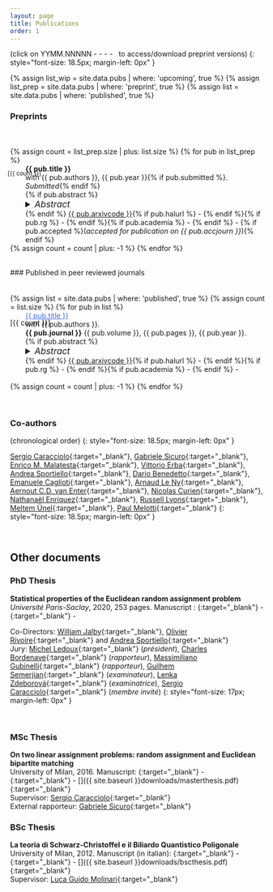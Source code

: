 ```yaml
---
layout: page
title: Publications
order: 1
---
```

<!-- - TOC
{:toc} -->

(click on YYMM.NNNNN - <i class="ai ai-hal ai-align-center-1x"></i> - <i class="ai ai-researchgate ai-align-center-1x"></i> - <i class="ai ai-academia ai-align-center-1x"></i> - <i class="fa fa-file-pdf-o" aria-hidden="true"></i>&nbsp; to access/download preprint versions)
{: style="font-size: 18.5px; margin-left: 0px" }

{% assign list_wip = site.data.pubs | where: 'upcoming', true %}
{% assign list_prep = site.data.pubs | where: 'preprint', true %}
{% assign list = site.data.pubs | where: 'published', true %}



### Preprints
<div style="height:20px;font-size:1px;">&nbsp;</div>

<dl>
{% assign count = list_prep.size | plus: list.size %}
<!--{% if count != 0 %}
  ### Preprints
  {% endif %}-->
{% for pub in list_prep %}
  <dd style="margin-left: 30px;"><p style='margin-left: -35px !important;
  position: absolute; font-size: smaller;'>[{{ count }}] </p> <b>{{ pub.title }} </b> <br/>
  with {{ pub.authors }}, {{ pub.year }}{% if pub.submitted %}. <i> Submitted</i>{% endif %}<br/>{% if pub.abstract %}
  <details>
    <summary style="font-size:13pt;"><i>Abstract</i> </summary>
    <p style="font-size:11.5pt;">{{ pub.abstract }}</p>
    </details>
{% endif %}
<a href="{{ pub.arxivurl }}" target="_blank">{{ pub.arxivcode }}</a>{% if pub.halurl %} - <a href="{{ pub.halurl }}" target="_blank"><i class="ai ai-hal ai-align-center-1x"></i></a>{% endif %}{% if pub.rg %} - <a href="https://www.researchgate.net/publication/{{ pub.rg }}" target="_blank"><i class="ai ai-researchgate ai-align-center-1x"></i></a>{% endif %}{% if pub.academia %} - <a href="https://www.academia.edu/{{ pub.academia }}" target="_blank"><i class="ai ai-academia ai-align-center-1x"></i></a>{% endif %} - <a href="{{  site.baseurl }}{{ pub.pdf }}" target="_blank"><i class="fa fa-file-pdf-o" aria-hidden="true"></i></a> {% if pub.accepted %}(<i>accepted for publication on {{ pub.accjourn }}</i>){% endif %}</dd>
{% assign count = count | plus: -1 %}
{% endfor %}
</dl>

<br/>
### Published in peer reviewed journals
<div style="height:20px;font-size:1px;">&nbsp;</div>
<dl>
{% assign list = site.data.pubs | where: 'published', true %}
{% assign count = list.size %}
{% for pub in list %}
  <!--dt>  {{ pub.title }} with {{ pub.authors }}
  </dt-->
  <dd style="margin-left: 30px;"><p style='margin-left: -30px !important;
  position: absolute;'>[{{ count }}]</p> <a href="{{ pub.doi }}" target="_blank" style='color:#4169e1;'>{{ pub.title }}</a><br/> with {{ pub.authors }}.&nbsp;<br/><b>{{ pub.journal }}</b> {{ pub.volume }}, {{ pub.pages }}, {{ pub.year }}.<br/> {% if pub.abstract %}
  <details>
    <summary style="font-size:13pt;"><i>Abstract</i> </summary>
    <p style="font-size:11.5pt;">{{ pub.abstract }}</p>
    </details>
{% endif %}
  <a href="{{ pub.arxivurl }}" target="_blank" >{{ pub.arxivcode }}</a>{% if pub.halurl %} - <a href="{{ pub.halurl }}" target="_blank"><i class="ai ai-hal ai-align-center-1x"></i></a>{% endif %}{% if pub.rg %} - <a href="https://www.researchgate.net/publication/{{ pub.rg }}" target="_blank"><i class="ai ai-researchgate ai-align-center-1x"></i></a>{% endif %}{% if pub.academia %} - <a href="https://www.academia.edu/{{ pub.academia }}" target="_blank"><i class="ai ai-academia ai-align-center-1x"></i></a>{% endif %} - <a href="{{  site.baseurl }}{{ pub.pdf }}" target="_blank"><i class="fa fa-file-pdf-o" aria-hidden="true"></i></a>
  <br/><br/>
  </dd>
{% assign count = count | plus: -1 %}
{% endfor %}
</dl>


<!--
### In preparation

<dl>
{% assign count = list_wip.size | plus: list.size | plus: list_prep.size %}
{% if count != 0 %}
  ### Preprints
  {% endif %}

{% for pub in list_wip %}
  <dd style="margin-left: 30px;"><p style='margin-left: -30px !important;
  position: absolute;'>[{{ count }}]</p>&nbsp; {{ pub.title }} <i>with {{ pub.authors }}</i>, {{ pub.year }}</dd>
{% assign count = count | plus: -1 %}
{% endfor %}
</dl>
-->

<br/>

### Co-authors

(chronological order)
{: style="font-size: 18.5px; margin-left: 0px" }

[Sergio Caracciolo](http://pcteserver.mi.infn.it/~caraccio/){:target="_blank"}, [Gabriele Sicuro](https://gsicuro.github.io/){:target="_blank"}, [Enrico M. Malatesta](https://didattica.unibocconi.eu/docenti/cv.php?rif=227138&cognome=MALATESTA&nome=ENRICO_MARIA){:target="_blank"}, [Vittorio Erba](https://vittorioerba.github.io/){:target="_blank"}, [Andrea Sportiello](https://lipn.univ-paris13.fr/~sportiello/index_eng.html){:target="_blank"},
 [Dario Benedetto](http://brazil.mat.uniroma1.it/dario/){:target="_blank"}, [Emanuele Caglioti](https://sites.google.com/site/ecaglioti/){:target="_blank"}, [Arnaud Le Ny](https://perso.math.u-pem.fr/le_ny.arnaud/){:target="_blank"}, [Aernout C.D. van Enter](http://www.math.rug.nl/~aenter/){:target="_blank"}, [Nicolas Curien](https://www.imo.universite-paris-saclay.fr/~nicolas.curien/){:target="_blank"}, [Nathanaël Enriquez](https://www.imo.universite-paris-saclay.fr/~nathanael.enriquez/){:target="_blank"}, [Russell Lyons](https://rdlyons.pages.iu.edu/){:target="_blank"}, [Meltem Ünel](https://sites.google.com/view/meltemunel/main){:target="_blank"}, [Paul Melotti](https://www.imo.universite-paris-saclay.fr/~paul.melotti/){:target="_blank"}
 {: style="font-size: 18.5px; margin-left: 0px" }


<br/>

## Other documents

### PhD Thesis


 **Statistical properties of the Euclidean random assignment problem** <br/> _Université Paris-Saclay_, 2020, 253 pages. Manuscript : [<i class="ai ai-hal" aria-hidden="true"></i>](https://tel.archives-ouvertes.fr/tel-03098672v1){:target="_blank"} - [<i class="ai ai-researchgate ai-align-center-1x" aria-hidden="true"></i>](https://www.researchgate.net/publication/348317683_Statistical_Properties_of_the_Euclidean_Random_Assignment_Problem){:target="_blank"} - <a href="#" target="_blank"><i class="fa fa-file-pdf-o" aria-hidden="true"></i></a><br/>

 Co-Directors: [William Jalby](https://scholar.google.fr/citations?user=9m0DLJQAAAAJ&hl=fr){:target="_blank"}, [Olivier Rivoire](https://www.college-de-france.fr/site/en-cirb/rivoire.htm){:target="_blank"} and [Andrea Sportiello](https://lipn.univ-paris13.fr/~sportiello/index_eng.html){:target="_blank"} <br/> Jury: [Michel Ledoux](https://en.wikipedia.org/wiki/Michel_Ledoux){:target="_blank"} (_président_), [Charles Bordenave](http://www.i2m.univ-amu.fr/perso/charles.bordenave/start){:target="_blank"} (_rapporteur_), [Massimiliano Gubinelli](https://www.maths.ox.ac.uk/people/massimiliano.gubinelli){:target="_blank"} (_rapporteur_), [Guilhem Semerjian](http://www.phys.ens.fr/~guilhem/){:target="_blank"} (_examinateur_), [Lenka Zdeborová](https://en.wikipedia.org/wiki/Lenka_Zdeborov%C3%A1){:target="_blank"} (_examinatrice_), [Sergio Caracciolo](http://pcteserver.mi.infn.it/~caraccio/){:target="_blank"} (_membre invité_)
{: style="font-size: 17px; margin-left: 0px" }

 <br/>

### MSc Thesis

   **On two linear assignment problems: random assignment and Euclidean bipartite matching** <br/>
   University of Milan, 2016. Manuscript: [<i class="ai ai-researchgate ai-align-center-1x" aria-hidden="true"></i>](http://dx.doi.org/10.13140/RG.2.1.1725.2082){:target="_blank"} - [<i class="ai ai-academia ai-align-center-1x" aria-hidden="true"></i>](https://www.academia.edu/25062627/On_Two_Linear_Assignment_Problems_Random_Assignment_and_Euclidean_Bipartite_Matching){:target="_blank"} - [<i class="fa fa-file-pdf-o" aria-hidden="true"></i>]({{ site.baseurl }}downloads/masterthesis.pdf){:target="_blank"} <br/>
 Supervisor: [Sergio Caracciolo](http://pcteserver.mi.infn.it/~caraccio/){:target="_blank"} <br/>
 External rapporteur: [Gabriele Sicuro](https://gsicuro.github.io/){:target="_blank"}

### BSc Thesis

 **La teoria di Schwarz-Christoffel e il Biliardo Quantistico Poligonale** <br/>
 University of Milan, 2012. Manuscript (in italian): [<i class="ai ai-researchgate ai-align-center-1x" aria-hidden="true"></i>](http://dx.doi.org/10.13140/RG.2.1.2101.6403){:target="_blank"} - [<i class="ai ai-academia ai-align-center-1x" aria-hidden="true"></i>](https://www.academia.edu/2506378/La_Teoria_di_Schwarz_Christoffel_e_il_Biliardo_Quantistico_Poligonale){:target="_blank"} - [<i class="fa fa-file-pdf-o" aria-hidden="true"></i>]({{ site.baseurl }}downloads/bscthesis.pdf){:target="_blank"}<br/>
 Supervisor: [Luca Guido Molinari](http://wwwteor.mi.infn.it/~molinari/){:target="_blank"}

